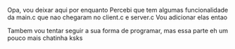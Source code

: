 Opa, vou deixar aqui por enquanto
Percebi que tem algumas funcionalidade da main.c que nao chegaram no client.c e server.c
Vou adicionar elas entao

Tambem vou tentar seguir a sua forma de programar, mas essa parte eh um pouco mais chatinha ksks
